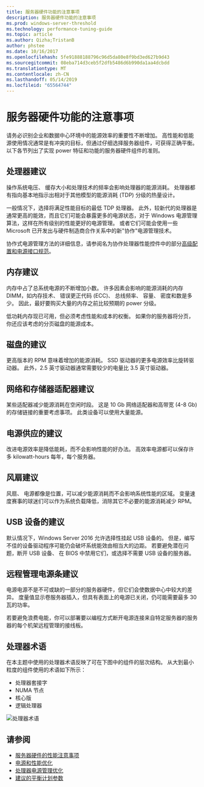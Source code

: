 ```yaml
---
title: 服务器硬件功能的注意事项
description: 服务器硬件功能的注意事项
ms.prod: windows-server-threshold
ms.technology: performance-tuning-guide
ms.topic: article
ms.author: Qizha;TristanB
author: phstee
ms.date: 10/16/2017
ms.openlocfilehash: 5fe91888188796c96d5da80e8f9bd3ed627b9d43
ms.sourcegitcommit: 08eba714d3ceb5f2dfb5486d6b990da1aa4dcbdd
ms.translationtype: MT
ms.contentlocale: zh-CN
ms.lasthandoff: 05/14/2019
ms.locfileid: "65564744"
---
```

# <a name="server-hardware-power-considerations"></a>服务器硬件功能的注意事项

请务必识别企业和数据中心环境中的能源效率的重要性不断增加。 高性能和低能源使用情况通常是有冲突的目标，但通过仔细选择服务器组件，可获得正确平衡。 以下各节列出了实现 power 特征和功能的服务器硬件组件的准则。

## <a name="processor-recommendations"></a>处理器建议

操作系统电压、 缓存大小和处理技术的频率会影响处理器的能源消耗。 处理器都有指向基本地指示出相对于其他模型的能源消耗 (TDP) 分级的热量设计。

一般情况下，选择将满足性能目标的最低 TDP 处理器。 此外，较新代的处理器是通常更高的能效，而且它们可能会暴露更多的电源状态，对于 Windows 电源管理算法，这样在所有级别的性能更好的电源管理。 或者它们可能会使用一些 Microsoft 已开发出与硬件制造商合作关系中的新"协作"电源管理技术。

协作式电源管理方法的详细信息，请参阅名为协作处理器性能控件中的部分[高级配置和电源接口规范](http://www.uefi.org/sites/default/files/resources/ACPI_5_1release.pdf)。


## <a name="memory-recommendations"></a>内存建议
内存中占了总系统电源的不断增加小数。 许多因素会影响的能源消耗的内存 DIMM，如内存技术、 错误更正代码 (ECC)、 总线频率、 容量、 密度和数是多少。 因此，最好要购买大量的内存之前比较预期的 power 分级。

低功耗内存现已可用，但必须考虑性能和成本的权衡。 如果你的服务器将分页，你还应该考虑的分页磁盘的能源成本。


## <a name="disks-recommendations"></a>磁盘的建议
更高版本的 RPM 意味着增加的能源消耗。 SSD 驱动器的更多电源效率比旋转驱动器。 此外，2.5 英寸驱动器通常需要较少的电量比 3.5 英寸驱动器。

## <a name="network-and-storage-adapter-recommendations"></a>网络和存储器适配器建议
某些适配器减少能源消耗在空闲时段。 这是 10 Gb 网络适配器和高带宽 (4-8 Gb) 的存储链接的重要考虑事项。 此类设备可以使用大量能源。


## <a name="power-supply-recommendations"></a>电源供应的建议
改进电源效率是降低能耗，而不会影响性能的好办法。 高效率电源都可以保存许多 kilowatt-hours 每年，每个服务器。


## <a name="fan-recommendations"></a>风扇建议
风扇、 电源都像是位置，可以减少能源消耗而不会影响系统性能的区域。 变量速度赛事的球迷们可以作为系统负载降低，消除其它不必要的能源消耗减少 RPM。


## <a name="usb-devices-recommendations"></a>USB 设备的建议
默认情况下，Windows Server 2016 允许选择性挂起 USB 设备的。 但是，编写不佳的设备驱动程序可能仍会破坏系统能效由相当大的边距。 若要避免潜在问题，断开 USB 设备、 在 BIOS 中禁用它们，或选择不需要 USB 设备的服务器。


## <a name="remotely-managed-power-strip-recommendations"></a>远程管理电源条建议
电源电源不是不可或缺的一部分的服务器硬件，但它们会使数据中心中较大的差异。 度量值显示卷服务器插入，但具有表面上的电源已关闭，仍可能需要最多 30 瓦的功率。

若要避免浪费电能，你可以部署要以编程方式断开电源连接来自特定服务器的服务器的每个机架远程管理的接线板。

## <a name="processor-terminology"></a>处理器术语
在本主题中使用的处理器术语反映了可在下图中的组件的层次结构。 从大到最小粒度的组件使用的术语如下所示：

-   处理器套接字
-   NUMA 节点
-   核心版
-   逻辑处理器

![处理器术语](../media/perftune-guide-figure-1.png)

## <a name="see-also"></a>请参阅
- [服务器硬件的性能注意事项](index.md)
- [电源和性能优化](power/power-performance-tuning.md)
- [处理器电源管理优化](power/processor-power-management-tuning.md)
- [建议的平衡计划参数](power/recommended-balanced-plan-parameters.md)
